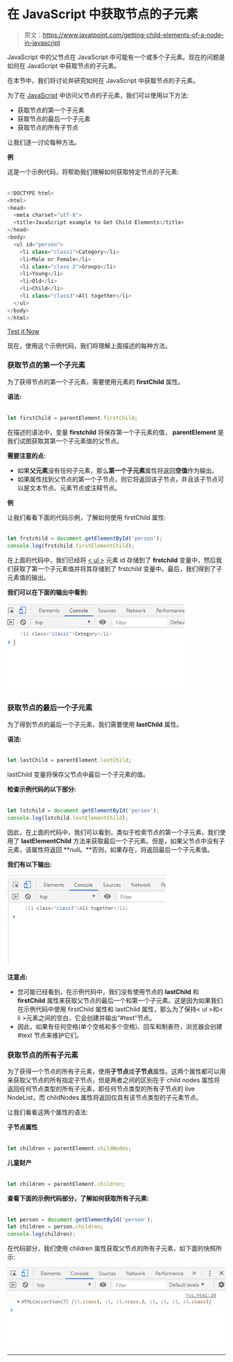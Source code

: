 # 在 JavaScript 中获取节点的子元素

> 原文：<https://www.javatpoint.com/getting-child-elements-of-a-node-in-javascript>

JavaScript 中的父节点在 JavaScript 中可能有一个或多个子元素。现在的问题是如何在 JavaScript 中获取节点的子元素。

在本节中，我们将讨论并研究如何在 JavaScript 中获取节点的子元素。

为了在 [JavaScript](https://www.javatpoint.com/javascript-tutorial) 中访问父节点的子元素，我们可以使用以下方法:

*   获取节点的第一个子元素
*   获取节点的最后一个子元素
*   获取节点的所有子节点

让我们逐一讨论每种方法。

**例**

这是一个示例代码，将帮助我们理解如何获取特定节点的子元素:

```js

<!DOCTYPE html>
<html>
<head>
  <meta charset="utf-8">
  <title>JavaScript example to Get Child Elements</title>
</head>
<body>
  <ul id="person">
    <li class="class1">Category</li>
    <li>Male or Female</li>
    <li class="class 2">Groups</li>
    <li>Young</li>
    <li>Old</li>
    <li>Child</li>
    <li class="class3">All together</li>
  </ul>
</body>
</html>

```

[Test it Now](https://www.javatpoint.com/oprweb/test.jsp?filename=getting-child-elements-of-a-node-in-javascript1)

现在，使用这个示例代码，我们将理解上面描述的每种方法。

### 获取节点的第一个子元素

为了获得节点的第一个子元素，需要使用元素的 **firstChild** 属性。

**语法:**

```js

let firstChild = parentElement.firstChild;

```

在描述的语法中，变量 **firstchild** 将保存第一个子元素的值， **parentElement** 是我们试图获取其第一个子元素值的父节点。

**需要注意的点:**

*   如果**父元素**没有任何子元素，那么**第一个子元素**属性将返回**空值**作为输出。
*   如果属性找到父节点的第一个子节点，则它将返回该子节点，并且该子节点可以是文本节点、元素节点或注释节点。

**例**

让我们看看下面的代码示例，了解如何使用 firstChild 属性:

```js

let frstchild = document.getElementById('person');
console.log(frstchild.firstElementChild);

```

在上面的代码中，我们已经将 [< ul >](https://www.javatpoint.com/html-unordered-list) 元素 id 存储到了 **frstchild** 变量中，然后我们获取了第一个子元素值并将其存储到了 frstchild 变量中。最后，我们得到了子元素值的输出。

**我们可以在下面的输出中看到:**

![Getting Child Elements of a Node in JavaScript](img/cba4e598df30a76ddfda0217aff20bef.png)

### 获取节点的最后一个子元素

为了得到节点的最后一个子元素，我们需要使用 **lastChild** 属性。

**语法:**

```js

let lastChild = parentElement.lastChild;

```

lastChild 变量将保存父节点中最后一个子元素的值。

**检查示例代码的以下部分:**

```js

let lstchild = document.getElementById('person');
console.log(lstchild.lastElementChild);

```

因此，在上面的代码中，我们可以看到，类似于检索节点的第一个子元素，我们使用了 **lastElementChild** 方法来获取最后一个子元素。但是，如果父节点中没有子元素，该属性将返回 **null。**否则，如果存在，将返回最后一个子元素值。

**我们有以下输出:**

![Getting Child Elements of a Node in JavaScript](img/d2c1953d80fb12d8038885bf9d43871a.png)

**注意点:**

*   您可能已经看到，在示例代码中，我们没有使用节点的 **lastChild** 和 **firstChild** 属性来获取父节点的最后一个和第一个子元素。这是因为如果我们在示例代码中使用 firstChild 属性和 lastChild 属性，那么为了保持< ul >和< li >元素之间的空白，它会创建并输出“#text”节点。
*   因此，如果有任何空格(单个空格和多个空格)、回车和制表符，浏览器会创建#text 节点来维护它们。

### 获取节点的所有子元素

为了获得一个节点的所有子元素，使用**子节点**或**子节点**属性。这两个属性都可以用来获取父节点的所有指定子节点，但是两者之间的区别在于 child nodes 属性将返回任何节点类型的所有子元素，即任何节点类型的所有子节点的 live NodeList，而 childNodes 属性将返回仅具有该节点类型的子元素节点。

让我们看看这两个属性的语法:

**子节点属性**

```js

let children = parentElement.childNodes;

```

**儿童财产**

```js

let children = parentElement.children;

```

**查看下面的示例代码部分，了解如何获取所有子元素:**

```js

let person = document.getElementById('person');
let children = person.children;
console.log(children);

```

在代码部分，我们使用 children 属性获取父节点的所有子元素，如下面的快照所示:

![Getting Child Elements of a Node in JavaScript](img/abcee574cc1a9cf35a26ca6cf567c095.png)

* * *